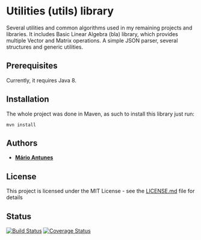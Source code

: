 # Utilities (utils) library

Several utilities and common algorithms used in my remaining projects and libraries.
It includes Basic Linear Algebra (bla) library, which provides multiple Vector and Matrix operations.
A simple JSON parser, several structures and generic utilities.

## Prerequisites

Currently, it requires Java 8.

## Installation

The whole project was done in Maven, as such to install this library just run:
```
mvn install
```

## Authors

* **[Mário Antunes](https://github.com/mariolpantunes)**

## License

This project is licensed under the MIT License - see the [LICENSE.md](LICENSE.md) file for details

## Status
[![Build Status](https://travis-ci.org/mariolpantunes/utils.svg?branch=master)](https://travis-ci.org/mariolpantunes/utils)
[![Coverage Status](https://coveralls.io/repos/github/mariolpantunes/utils/badge.svg?branch=master)](https://coveralls.io/github/mariolpantunes/utils?branch=master)
